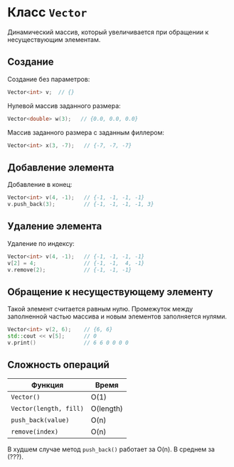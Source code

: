 # Класс `Vector`
Динамический массив, который увеличивается при обращении к несуществующим элементам.

## Создание
Создание без параметров:
```c++
Vector<int> v;  // {}
```
Нулевой массив заданного размера:
```c++
Vector<double> w(3);   // {0.0, 0.0, 0.0}
```
Массив заданного размера с заданным филлером:
```c++
Vector<int> x(3, -7);   // {-7, -7, -7}
```

## Добавление элемента
Добавление в конец:
```c++
Vector<int> v(4, -1);   // {-1, -1, -1, -1}
v.push_back(3);         // {-1, -1, -1, -1, 3}
```

## Удаление элемента
Удаление по индексу:
```c++
Vector<int> v(4, -1);   // {-1, -1, -1, -1}
v[2] = 4;               // {-1, -1,  4, -1}
v.remove(2);            // {-1, -1, -1}
```

## Обращение к несуществующему элементу
Такой элемент считается равным нулю. Промежуток между заполненной частью массива и новым элементов заполняется нулями.
```c++
Vector<int> v(2, 6);    // {6, 6}
std::cout << v[5];      // 0
v.print()               // 6 6 0 0 0 0
```

## Сложность операций
| Функция                | Время              |
| ---------------------- | ------------------ |
| `Vector()`             | O(1)              |
| `Vector(length, fill)` | O(length) |
| `push_back(value)`     | O(n)             |
| `remove(index)`        | O(n)             |

В худшем случае метод `push_back()` работает за O(n). В среднем за $(???)$.
